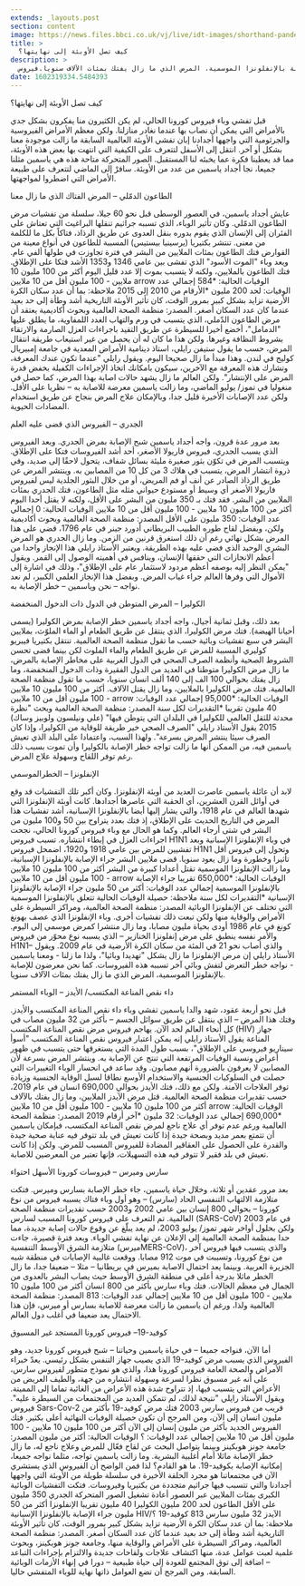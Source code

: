 ```yaml
--- 
extends: _layouts.post 
section: content 
image: https://news.files.bbci.co.uk/vj/live/idt-images/shorthand-pandemics_timeline/header_976x549_qq0bm.jpg 
title: > 
  كيف تصل الأوبئة إلى نهايتها؟ 
description: > 
  كيف تصل الأوبئة إلى نهايتها؟قبل تفشي وباء فيروس كورونا الحالي، لم يكن الكثيرون منا يفكرون بشكل جدي بالأمراض التي يمكن أن نصاب بها عندما نغادر منازلنا.انتقل إلى الأسفل لتتعرف على الكيفية التي انتهت بها بعض هذه الأوبئة، مما قد يعطينا فكرة عما يخبئه لنا المستقبل.ويقول رايلي "عندما تكون عندك المعرفة، وتشارك هذه المعرفة مع الآخرين، سيكون بامكانك اتخاذ الإجراءات الكفيلة بخفض قدرة المرض على الإنتشار".كما نحن معرضون للإصابة بالإنفلونزا الموسمية، المرض الذي ما زال يفتك بمئات الآلاف سنويا.فيروس Sars-Cov-2 قريب من فيروس سارس 2003 فتك مرض كوفيد-19 بأكثر من مليون انسان إلى الآن، ومن المرجح أن تكون حصيلة الوفيات النهائية أعلى بكثير. 
date: 1602319334.5484393 
--- 
```

كيف تصل الأوبئة إلى نهايتها؟

قبل تفشي وباء فيروس كورونا الحالي، لم يكن الكثيرون منا يفكرون بشكل جدي بالأمراض التي يمكن أن نصاب بها عندما نغادر منازلنا. ولكن معظم الأمراض الفيروسية والجرثومية التي واجهها أجدادنا إبان تفشي الأوبئة العالمية السابقة ما زالت موجودة معنا بشكل أو آخر. انتقل إلى الأسفل لتتعرف على الكيفية التي انتهت بها بعض هذه الأوبئة، مما قد يعطينا فكرة عما يخبئه لنا المستقبل. الصور المتحركة متاحة هذه هي ياسمين مثلنا جميعا، نجا أجداد ياسمين من عدد من الأوبئة. سافرْ إلى الماضي لتتعرف على طبيعة الأمراض التي اضطروا لمواجهتها.

الطاعون الدمّلي – المرض الفتاك الذي ما زال معنا

عايش أجداد ياسمين، في العصور الوسطى قبل نحو 60 جيلا، سلسلة من تفشيات مرض الطاعون الدمّلي. وكان تأثير الوباء، الذي تسببه جراثيم تنقلها البراغيث التي تعتاش على الفئران إلى الإنسان الذي يقوم بدوره بنقل العدوى عن طريق الرذاذ، فتاكاً بكل ما للكلمة من معنى. تنتشر بكتيريا (يرسينيا بيستيس) المسببة للطاعون في أنواع معينة من القوارض فتك الطاعون بمئات الملايين من البشر في فترة تجاوزت في طولها ألفي عام. ويعد وباء "الموت الأسود" الذي تفشى بين عامي 1346 و1353 الأشد فتكا على الإطلاق. فتك الطاعون بالملايين، ولكنه لا يتسبب بموت إلا عدد قليل اليوم أكثر من 100 مليون 10 ملايين - 100 مليون أقل من 10 ملايين arrow الوفيات الحالية: *584 إجمالي عدد الوفيات: لحد 200 مليون *الأرقام من 2010 إلى 2015 ملاحظة: بما أن عدد سكان الكرة الأرضية تزايد بشكل كبير بمرور الوقت، كان تأثير الأوبئة التاريخية أشد وطأة إلى حد بعيد عندما كان عدد السكان أصغر. المصدر: منظمة الصحة العالمية وبحوث أكاديمية يعتقد أن مرض الطاعون الدّملي، الذي يتسبب في ورم والتهاب الغدد اللمفاوية، ما يطلق عليها "الدمامل"، أخضع أخيرا للسيطرة عن طريق التقيد باجراءات العزل الصارمة والارتقاء بشروط النظافة وغيرها. ولكن هذا ما كان له أن يحصل من غير استيعاب طريقة انتقال المرض، حسب ما يقول ستيفن رايلي، استاذ دينامية الأمراض المعدية في جامعة إمبيريال كوليج في لندن. وهذا مبدأ ما زال صحيحا اليوم. ويقول رايلي "عندما تكون عندك المعرفة، وتشارك هذه المعرفة مع الآخرين، سيكون بامكانك اتخاذ الإجراءات الكفيلة بخفض قدرة المرض على الإنتشار". ولكن العالم ما زال يشهد حالات اصابة بهذا المرض، كما حصل في منغوليا في تموز/ يوليو الماضي، وما زالت ياسمين معرضة للاصابة به – نظريا على الأقل. ولكن عدد الإصابات الأخيرة قليل جدا، وبالإمكان علاج المرض بنجاح عن طريق استخدام المضادات الحيوية.

الجدري – الفيروس الذي قضى عليه العلم

بعد مرور عدة قرون، واجه أجداد ياسمين شبح الإصابة بمرض الجدري. ويعد الفيروس الذي يسبب الجدري، فيروس فاريولا الأصغر، أحد أشد الفيروسات فتكا على الإطلاق. ويتسبب المرض في تكوّن بثور صغيرة مليئة بسائل شفاف، يتحول لاحقًا إلى صديد، وفي ذروة انتشار المرض، يتسبب في هلاك 3 من كل 10 من المصابين به. وينتشر المرض عن طريق الرذاذ الصادر عن أنف أو فم المريض، أو من خلال البثور الجلدية ليس لفيروس فاريولا الأصغر أي وسيط أو مستودع حيواني مثله مثل الطاعون، فتك الجدري بمئات الملايين من البشر. فقد فتك بـ 350 مليون من البشر على الأقل، ولكنه لا يقتل أحدا اليوم أكثر من 100 مليون 10 ملايين - 100 مليون أقل من 10 ملايين الوفيات الحالية: 0 إجمالي عدد الوفيات: 350 مليون على الأقل المصدر: منظمة الصحة العالمية وبحوث أكاديمية ولكن، وبفضل لقاح طوره الطبيب البريطاني أدورد جينر في عام 1796، قضي على هذا المرض بشكل نهائي رغم أن ذلك استغرق قرنين من الزمن. وما زال الجدري هو المرض البشري الوحيد الذي فضي عليه بهذه الطريقة. ويعتبر الأستاذ رايلي هذا الإنجاز واحدا من أعظم الانجازات التي حققها الإنسان، وينافس في أهميته الوصول إلى القمر. ويقول "يمكن النظر إليه بوصفه أعظم مردود لاستثمار عام على الإطلاق"، وذلك في اشارة إلى الأموال التي وفرها العالم جراء غياب المرض. وبفضل هذا الإنجاز العلمي الكبير، لم نعد نواجه – نحن وياسمين – خطر الإصابة به.

الكوليرا – المرض المتوطن في الدول ذات الدخول المنخفضة

بعد ذلك، وقبل ثمانية أجيال، واجه أجداد ياسمين خطر الإصابة بمرض الكوليرا (يسمى أحيانا الهيضة). فتك مرض الكوليرا، الذي ينتقل عن طريق الطعام أو الماء الملوّث، بملايين البشر في سبع تفشيات وبائية حسب ما تقول منظمة الصحة العالمية. تنتقل بكتيريا فيبريو كوليري المسببة للمرض عن طريق الطعام والماء الملوث لكن بينما قضى تحسن الشروط الصحية وأنظمة الصرف الصحي في الدول الغربية على مخاطر الإصابة بالمرض، ما زال مرض الكوليرا متوطنا في العديد من الدول الفقيرة وذات الدخول المنخفضة، وما زال يفتك بحوالي 100 الف إلى 140 ألف انسان سنويا، حسب ما تقول منظمة الصحة العالمية. فتك مرض الكوليرا بالملايين، وما زال يقتل الآلاف. أكثر من 100 مليون 10 ملايين - 100 مليون أقل من 10 ملايين arrow الوفيات الحالية: *95,000 إجمالي عدد الوفيات: 40 مليون تقريبا *التقديرات لكل سنة المصدر: منظمة الصحة العالمية وبحث "نظرة محدثة للثقل العالمي للكوليرا في البلدان التي يتوطن فيها" (علي ونيلسون ولوبيز وساك) 2015 يقول الأستاذ رايلي "الصرف الصحي خير طريقة للوقاية من الكوليرا، وإذا كان الصرف سيئا ينتشر المرض بسرعة". ولهذا السبب، واعتمادا على البلد الذي تعيش ياسمين فيه، من الممكن أنها ما زالت تواجه خطر الإصابة بالكوليرا وأن تموت بسبب ذلك رغم توفر اللقاح وسهولة علاج المرض.

الإنفلونزا – الخطرالموسمي

لابد أن عائلة ياسمين عاصرت العديد من أوبئة الإنفلونزا. وكان أكبر تلك التفشيات قد وقع في أوائل القرن العشرين، أي الحقبة التي عاصرها أجدادها. كانت أوبئة الإنفلونزا التي شهدها العالم في عام 1918، والتي يشار إليها أيضا بالإنفلونزا الإسبانية، أشد تفشيات هذا المرض في التاريخ الحديث على الإطلاق، إذ فتك بعدد يتراوح بين 50 و100 مليون من البشر في شتى أرجاء العالم. وكما هو الحال مع وباء فيروس كورونا الحالي، نجحت اجراءات العزل في إبطاء انتشاره. تسبب فيروس H1N1 في وباء الإنفلونزا الإسبانية وبعد تفشيين للمرض بين عامي 1918 و1920، اضمحل فيروس H1N1 وتحول إلى فيروس أقل تأثيرا وخطورة وما زال يعود سنويا. قضى ملايين البشر جراء الإصابة بالإنفلونزا الإسبانية، وما زالت الإنفلونزا الموسمية تقتل أعدادا كبيرة من البشر أكثر من 100 مليون 10 ملايين - 100 مليون أقل من 10 ملايين arrow الوفيات الحالية: *650,000 تقريبا جراء الإصابة بالإنفلونزا الموسمية إجمالي عدد الوفيات: أكثر من 50 مليون جراء الإصابة بالإنفلونزا الإسبانية *التقديرات لكل سنة ملاحظة: حصيلة الوفيات الحالية تتعلق بالإنفلونزا الموسمية التي تختلف عن الإنفلونزا الوبائية المصدر: منظمة الصحة العالمية، ومراكز السيطرة على الأمراض والوقاية منها ولكن تبعت ذلك تفشيات أخرى. وباء الإنفلونزا الذي عصف بهونغ كونغ في عام 1986 أودى بحياة مليون مصابا، وما زال منتشرا كمرض موسمي إلى اليوم. والأمر نفسه ينطبق على مرض إنفلونزا الخنازير – الذي يسببه نوع محوّر من فيروس H1N1– والذي أصاب نحو 21 في المئة من سكان الكرة الأرضية في عام 2009. ويقول الأستاذ رايلي إن مرض الإنفلونزا ما زال يشكل "تهديدا وبائيا"، ولذا ما زلنا - ومعنا ياسمين - نواجه خطر التعرض لتفش وبائي آخر تسببه هذه الفيروسات. كما نحن معرضون للإصابة بالإنفلونزا الموسمية، المرض الذي ما زال يفتك بمئات الآلاف سنويا.

داء نقص المناعة المكتسب/ الأيدز – الوباء المستمر

قبل نحو أربعة عقود، شهد والدا ياسمين تفشي وباء داء نقص المناعة المكتسب والأيدز. وفتك هذا المرض – الذي ينتقل عن طريق سوائل الجسم – بأكثر من 32 مليون مصاب في كل أنحاء العالم لحد الآن. يهاجم فيروس مرض نقص المناعة المكتسب (HIV) جهاز المناعة يقول الأستاذ رايلي إنه يمكن اعتبار فيروس نقص المناعة المكتسب "أسوأ سيناريو فيروسي على الإطلاق"، بسبب طول المدة التي يستغرقها حتى يتسبب في ظهور أعراض ونسبة الوفيات المرتفعة التي تنتج عن الإصابة به. وينتشر المرض بسرعة لأن المصابين لا يعرفون بالضرورة أنهم مصابون. وقد ساعد في انحسار الوباء التغييرات التي حصلت في السلوكيات الجنسية والاستخدام الأوسع نطاقا لسبل الوقاية الجنسية وزيادة توفر العلاجات الآمنة. ولكن مع ذلك، فتك الأيدز بحوالي 690,000 انسان في عام 2019، حسب تقديرات منظمة الصحة العالمية. قتل مرض الآيدز الملايين، وما زال يفتك بالآلاف أكثر من 100 مليون 10 ملايين - 100 مليون أقل من 10 ملايين arrow الوفيات الحالية: *690,000 إجمالي عدد الوفيات: 32 مليون *آخر أرقام 2019 المصدر: منظمة الصحة العالمية ورغم عدم توفر أي علاج ناجع لمرض نقص المناعة المكتسب، فبإمكان ياسمين أن تتمتع بعمر مديد وبصحة جيدة إذا كانت تعيش في بلد تتوفر فيه عناية صحية جيدة والقدرة على الحصول على العقاقير المضادة للفيروس المسبب للمرض. ولكن إذا كانت تعيش في بلد فقير لا تتوفر فيه هذه التسهيلات، فإنها تعتبر من المعرضين للاصابة.

سارس وميرس – فيروسات كورونا الأسهل احتواء

بعد مرور عقدين أو ثلاثة، وخلال حياة ياسمين، جاء خطر الإصابة بسارس وميرس. فتكت متلازمة الالتهاب التنفسي الحاد (سارس) – وهو أول وباء فتاك يسببه فيروس من نوع كورونا – بحوالي 800 إنسان بين عامي 2002 و2003 حسب تقديرات منظمة الصحة العالمية. تم التعرف على فيروس كورونا المسبب لسارس (SARS-CoV) في عام 2003 ولكن بحلول أواخر شهر تموز/ يوليو 2003، لم يعد يبلّغ عن وقوع حالات إصابة جديدة، مما حدا بمنظمة الصحة العالمية إلى الإعلان عن نهاية تفشي الوباء. وبعد فترة قصيرة، جاءت متلازمة الشرق الأوسط التنفسية (ميرسMERS-CoV)، والذي يتسبب فيها فيروس آخر من نوع كورونا، وتسببت في موت 912 مصابا. ووقعت غالبية الإصابات في منطقة شبه الجزيرة العربية. وبينما يعد احتمال الاصابة بميرس في بريطانيا – مثلا – ضعيفا جدا، ما زال الخطر ماثلا بدرجة أعلى في منطقة الشرق الأوسط حيث يصاب البشر بالعدوى من الجمال في معظم الحالات. فتك وباء سارس بأكثر من 800 انسان أكثر من 100 مليون 10 ملايين - 100 مليون أقل من 10 ملايين إجمالي عدد الوفيات: 813 المصدر: منظمة الصحة العالمية ولذا، ورغم أن ياسمين ما زالت معرضة للاصابة بسارس أو ميرس، فإن هذا الاحتمال يعد ضعيفا في أغلب دول العالم.

كوفيد-19– فيروس كورونا المستجد غير المسبوق

أما الآن، فنواجه جميعا – في حياة ياسمين وحياتنا – شبح فيروس كورونا جديد، وهو الفيروس الذي يسبب مرض كوفيد-19 الذي يصيب جهاز التنفس بشكل رئيسي. يعدّ خبراء الأمراض والصحة العامة فيروس كورونا هذا، والذي هو نموذج متطور لفيروس سارس، على أنه غير مسبوق نظرا لسرعة وسهولة انتشاره من جهة، والطيف العريض من الأعراض التي يتسبب فيها، إذ تتراوح شدة هذه الأعراض من الغائبة تماما إلى المميتة. ويقول الأستاذ رايلي "نتيجة لذلك، لم تتمكن العديد من المجتمعات من السيطرة عليه". فيروس Sars-Cov-2 قريب من فيروس سارس 2003 فتك مرض كوفيد-19 بأكثر من مليون انسان إلى الآن، ومن المرجح أن تكون حصيلة الوفيات النهائية أعلى بكثير. فتك الفيروس الجديد بأكثر من مليون إنسان إلى الآن أكثر من 100 مليون 10 ملايين - 100 مليون أقل من 10 ملايين إجمالي عدد الوفيات: ؟ الوفيات الحالية: أكثر من مليون المصدر: جامعة جونز هوبكينز وبينما يتواصل البحث عن لقاح فعّال للمرض وعلاج ناجع له، ما زال خطر الإصابة ماثلا أمام أغلبية البشرية. وما زالت ياسمين تواجه، مثلما نواجه جميعا، إمكانية الإصابة بكوفيد-19. ما هو القادم؟ لذا فمن الواضح أن الفيروس الذي يستشري الآن في مجتمعاتنا هو مجرد الحلقة الأخيرة في سلسلة طويلة من الأوبئة التي واجهها أجدادنا والتي تتسبب فيها جراثيم متجددة من بكتيريا وفيروسات. فتكت التفشيات الوبائية الكبرى بمئات الملايين عبر العصور أعادة تشغيل الصور المتحركة الجدري 350 مليون على الأقل الطاعون لحد 200 مليون الكوليرا 40 مليون تقريبا الإنفلونزا أكثر من 50 مليون جراء الإصابة بالإنفلونزا الإسبانية HIV/الآيدز 32 مليون سارس 813 كوفيد-19 ؟ ملاحظة: بما أن عدد سكان الكرة الأرضية تزايد بشكل كبير بمرور الوقت، كان تأثير الأوبئة التاريخية أشد وطأة إلى حد بعيد عندما كان عدد السكان أصغر. المصدر: منظمة الصحة العالمية، ومراكز السيطرة على الأمراض والوقاية منها، وجامعة جونز هوبكينز، وبحوث علمية لعبت عوامل عدة، منها اكتشاف علاجات ولقاحات جديدة والالتزام بإجراءات التباعد – اضافة إلى توق المجتمع للعودة إلى حياة طبيعية – دورا في إنهاء الأزمات الوبائية السابقة. ومن المرجح أن تضع العوامل ذاتها نهاية للوباء المتفشي حاليا.